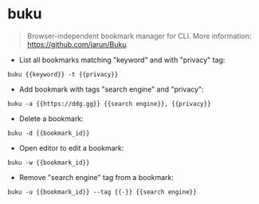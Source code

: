 # buku

> Browser-independent bookmark manager for CLI.
> More information: <https://github.com/jarun/Buku>.

- List all bookmarks matching "keyword" and with "privacy" tag:

`buku {{keyword}} -t {{privacy}}`

- Add bookmark with tags "search engine" and "privacy":

`buku -a {{https://ddg.gg}} {{search engine}}, {{privacy}}`

- Delete a bookmark:

`buku -d {{bookmark_id}}`

- Open editor to edit a bookmark:

`buku -w {{bookmark_id}}`

- Remove "search engine" tag from a bookmark:

`buku -u {{bookmark_id}} --tag {{-}} {{search engine}}`
